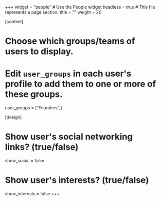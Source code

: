 +++
widget = "people"  # Use the People widget
headless = true  # This file represents a page section.
title = ""
weight = 20

[content]
  # Choose which groups/teams of users to display.
  #   Edit `user_groups` in each user's profile to add them to one or more of these groups.
  user_groups = ["Founders",]

[design]
  # Show user's social networking links? (true/false)
  show_social = false

  # Show user's interests? (true/false)
  show_interests = false
+++

